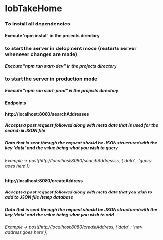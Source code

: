 # lobTakeHome

### To install all dependencies
#### Execute 'npm install' in the projects directory

### to start the server in delopment mode (restarts server whenever changes are made)
##### Execute "npm run start-dev" in the projects directory
### to start the server in production mode
##### Execute "npm run start-prod" in the projects directory

#### Endpoints
#### http://localhost:8080/searchAddresses

##### Accepts a post request followed along with meta data that is used for the search in JSON file
##### Data that is sent through the request should be JSON structured with the key 'data' and the value being what you wish to query

###### Example -> post(http://localhost:8080/searchAddresses, {'data' : 'query goes here'})

#### http://localhost:8080/createAddress

##### Accepts a post request followed along with meta data that you wish to add to JSON file /temp database
##### Data that is sent through the request should be JSON structured with the key 'data' and the value being what you wish to add

###### Example -> post(http://localhost:8080/createAddress, {'data' : 'new address goes here'})



